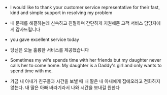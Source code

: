 - I would like to thank your customer service representative for their fast, kind and simple support in resolving my problem
- 내 문제를 해결하는데 신속하고 친절하며 간단하게 지원해준 고객 서비스 담당자에게 감사드립니다
- you gave excellent service today
- 당신은 오늘 훌륭한 서비스를 제공했습니다

- Sometimes my wife spends time with her friends but my daughter never calls her to come home. My daughter is a Daddy's girl and only wants to spend time with me.
- 가끔 내 아내가 친구들과 시간을 보낼 때 내 딸은 내 아내에게 집에오라고 전화하지 않는다. 내 딸은 아빠 바라기라서 나와 시간을 보내길 원한다
